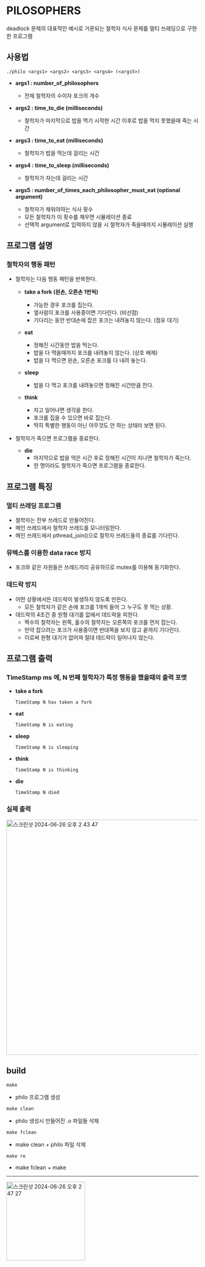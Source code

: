 # PILOSOPHERS
deadlock 문제의 대표적인 예시로 거론되는 철학자 식사 문제를 멀티 쓰레딩으로 구현한 프로그램

## 사용법
```
./philo <args1> <args2> <args3> <args4> (<args5>)
```
- **args1 : number_of_philosophers**
  - 전체 철학자의 수이자 포크의 개수

- **args2 : time_to_die (milliseconds)**
  - 철학자가 마지막으로 밥을 먹기 시작한 시간 이후로 밥을 먹지 못했을때 죽는 시간 

- **args3 : time_to_eat (milliseconds)**
  - 철학자가 밥을 먹는데 걸리는 시간

- **args4 : time_to_sleep (milliseconds)**
  - 철학자가 자는데 걸리는 시간
  
- **args5 : number_of_times_each_philosopher_must_eat (optional argument)**
  - 철학자가 채워야하는 식사 횟수
  - 모든 철학자가 이 횟수를 채우면 시뮬레이션 종료
  - 선택적 argument로 입력하지 않을 시 철학자가 죽을때까지 시뮬레이션 실행

## 프로그램 설명

### 철학자의 행동 패턴

- 철학자는 다음 행동 패턴을 반복한다.
  - **take a fork (왼손, 오른손 1번씩)**
    - 가능한 경우 포크를 집는다.
    - 옆사람이 포크를 사용중이면 기다린다. (비선점)
    - 기다리는 동안 반대손에 잡은 포크는 내려놓지 않는다. (점유 대기)

  - **eat**
    - 정해진 시간동안 밥을 먹는다.
    - 밥을 다 먹을때까지 포크를 내려놓지 않는다. (상호 배제)
    - 밥을 다 먹으면 왼손, 오른손 포크를 다 내려 놓는다.

  - **sleep**
    - 밥을 다 먹고 포크를 내려놓으면 정해진 시간만큼 잔다.

  - **think**
    - 자고 일어나면 생각을 한다.
    - 포크를 집을 수 있으면 바로 집는다.
    - 딱히 특별한 행동이 아닌 아무것도 안 하는 상태라 보면 된다.
   
- 철학자가 죽으면 프로그램을 종료한다.
  - **die**
    - 마지막으로 밥을 먹은 시간 후로 정해진 시간이 지나면 철학자가 죽는다.
    - 한 명이라도 철학자가 죽으면 프로그램을 종료한다.

## 프로그램 특징

### 멀티 쓰레딩 프로그램
- 철학자는 전부 쓰레드로 만들어진다.
- 메인 쓰레드에서 철학자 쓰레드를 모니터링한다.
- 메인 쓰레드에서 pthread_join()으로 철학자 쓰레드들의 종료를 기다린다.

### 뮤텍스를 이용한 data race 방지
- 포크와 같은 자원들은 쓰레드끼리 공유하므로 mutex를 이용해 동기화한다.

### 데드락 방지
- 어떤 상황에서든 데드락이 발생하지 않도록 만든다.
  - 모든 철학자가 같은 손에 포크를 1개씩 들어 그 누구도 못 먹는 상황.
- 데드락의 4조건 중 원형 대기를 없애서 데드락을 피한다.
  - 짝수의 철학자는 왼쪽, 홀수의 철학자는 오른쪽의 포크를 먼저 잡는다.
  - 만약 잡으려는 포크가 사용중이면 반대쪽을 보지 않고 끝까지 기다린다.
  - 이로써 원형 대기가 없어져 절대 데드락이 일어나지 않는다.

## 프로그램 출력
### TimeStamp ms 에, N 번째 철학자가 특정 행동을 했을때의 출력 포맷
- **take a fork**
  ```
  TimeStamp N has taken a fork 
  ```
- **eat**
  ```
  TimeStamp N is eating
  ```
- **sleep**
  ```
  TimeStamp N is sleeping
  ```
- **think**
  ```
  TimeStamp N is thinking
  ```
- **die**
  ```
  TimeStamp N died
  ```
### 실제 출력

<img width="615" alt="스크린샷 2024-06-26 오후 2 43 47" src="https://github.com/seonjo1/PILOSOPHERS/assets/127729846/6ea13614-cb5e-4096-96ad-c8c696e0113f">

## build
```
make
```
- philo 프로그램 생성
```
make clean
```
- philo 생성시 만들어진 .o 파일들 삭제
```
make fclean
```
- make clean + philo 파일 삭제
```
make re
```
- make fclean + make

---
<img width="206" alt="스크린샷 2024-06-26 오후 2 47 27" src="https://github.com/seonjo1/PILOSOPHERS/assets/127729846/ffdb1a85-b7bf-4775-9964-d51b34451697">

